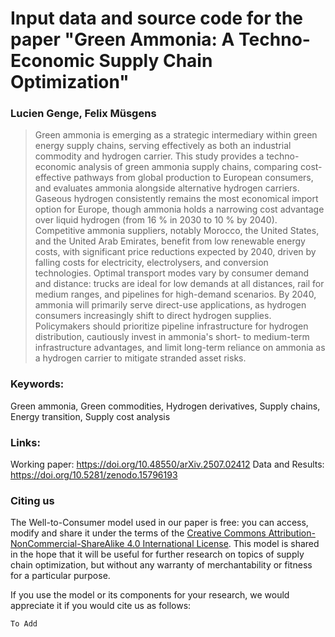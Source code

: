 # Input data and source code for the paper "Green Ammonia: A Techno-Economic Supply Chain Optimization"
### Lucien Genge, Felix Müsgens

> Green ammonia is emerging as a strategic intermediary within green energy supply chains, serving effectively as both an industrial commodity and hydrogen carrier. This study provides a techno-economic analysis of green ammonia supply chains, comparing cost-effective pathways from global production to European consumers, and evaluates ammonia alongside alternative hydrogen carriers. Gaseous hydrogen consistently remains the most economical import option for Europe, though ammonia holds a narrowing cost advantage over liquid hydrogen (from 16 % in 2030 to 10 % by 2040). Competitive ammonia suppliers, notably Morocco, the United States, and the United Arab Emirates, benefit from low renewable energy costs, with significant price reductions expected by 2040, driven by falling costs for electricity, electrolysers, and conversion technologies. Optimal transport modes vary by consumer demand and distance: trucks are ideal for low demands at all distances, rail for medium ranges, and pipelines for high-demand scenarios. By 2040, ammonia will primarily serve direct-use applications, as hydrogen consumers increasingly shift to direct hydrogen supplies. Policymakers should prioritize pipeline infrastructure for hydrogen distribution, cautiously invest in ammonia's short- to medium-term infrastructure advantages, and limit long-term reliance on ammonia as a hydrogen carrier to mitigate stranded asset risks.

### Keywords:
Green ammonia, Green commodities, Hydrogen derivatives, Supply chains, Energy transition, Supply cost analysis

### Links: 
Working paper: https://doi.org/10.48550/arXiv.2507.02412
Data and Results: https://doi.org/10.5281/zenodo.15796193

### Citing us

The Well-to-Consumer model used in our paper is free: you can access, modify and share it under the terms of the <a rel="license" href="http://creativecommons.org/licenses/by-nc-sa/4.0/">Creative Commons Attribution-NonCommercial-ShareAlike 4.0 International License</a>. This model is shared in the hope that it will be useful for further research on topics of supply chain optimization, but without any warranty of merchantability or fitness for a particular purpose. 

If you use the model or its components for your research, we would appreciate it if you
would cite us as follows:
```
To Add
```
